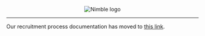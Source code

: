 <p align="center">
  <img alt="Nimble logo" src="https://assets.nimblehq.co/logo/light/logo-light-text-320.png" />
</p>

---

Our recruitment process documentation has moved to [this link](https://nimblehq.co/compass/team/joining-nimble/).